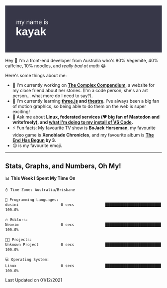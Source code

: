![](./mynameis_kayak.png)

Hey 👋 I'm a front-end developer from Australia who's 80% Vegemite, 40% caffeine, 10% noodles, and _really bad at math_ 😂

Here's some things about me:

- 🔭 I'm currently working on **[The Complex Compendium](https://github.com/k4y4k/bookish-fiesta)**, a website for my close friend about her stories. (I'm a code person, she's an art person... what more do I need to say?).
- 🌱 I'm currently learning **[three.js]() and [theatre]()**. I've always been a big fan of motion graphics, so being able to do them on the web is super exciting!
- 💬 Ask me about **Linux, federated services (❤️ big fan of Mastodon and writefreely), and [what I'm doing to my install of VS Code](https://twitter.com/mynameis_kayak/status/1390575740349865986?s=20).**
- ⚡ Fun facts: My favourite TV show is **BoJack Horseman**, my favourite video game is **Xenoblade Chronicles**, and my favourite album is **[The End Has Begun](https://www.youtube.com/watch?v=1xJjRUeKWC0) by 3**.
- 😌 is my favourite emoji.

---

## Stats, Graphs, and Numbers, Oh My!

<!--START_SECTION:waka-->
📊 **This Week I Spent My Time On** 

```text
⌚︎ Time Zone: Australia/Brisbane

💬 Programming Languages: 
dosini                   0 secs              █████████████████████████   100.0%

🔥 Editors: 
Neovim                   0 secs              █████████████████████████   100.0%

🐱‍💻 Projects: 
Unknown Project          0 secs              █████████████████████████   100.0%

💻 Operating System: 
Linux                    0 secs              █████████████████████████   100.0%

```


 Last Updated on 01/12/2021
<!--END_SECTION:waka-->
